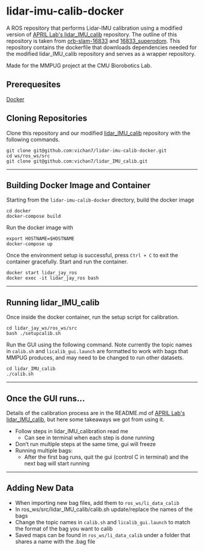 # lidar-imu-calib-docker
A ROS repository that performs Lidar-IMU calibration using a modified version of [APRIL Lab's lidar_IMU_calib](https://github.com/APRIL-ZJU/lidar_IMU_calib) repository. The outline of this repository is taken from [orb-slam-16833](https://github.com/Prassi07/orb-slam-16833) and [16833_superodom](https://github.com/JayMaier/16833_superodom/tree/vins-fusion). This repository contains the dockerfile that downloads dependencies needed for the modified lidar_IMU_calib repository and serves as a wrapper repository.

Made for the MMPUG project at the CMU Biorobotics Lab.

## Prerequesites 
[Docker](https://www.docker.com/)

## Cloning Repositories
Clone this repository and our modified [lidar_IMU_calib](https://github.com/vichan7/lidar_IMU_calib) repository with the following commands.
```
git clone git@github.com:vichan7/lidar-imu-calib-docker.git
cd ws/ros_ws/src
git clone git@github.com:vichan7/lidar_IMU_calib.git
```
-----
## Building Docker Image and Container
Starting from the `lidar-imu-calib-docker` directory, build the docker image
```
cd docker
docker-compose build
```
Run the docker image with
```
export HOSTNAME=$HOSTNAME
docker-compose up
```
Once the environment setup is successful, press `Ctrl + C` to exit the container gracefully. Start and run the container.
```
docker start lidar_jay_ros
docker exec -it lidar_jay_ros bash
```
------

## Running lidar_IMU_calib
Once inside the docker container, run the setup script for calibration.
```
cd lidar_jay_ws/ros_ws/src
bash ./setupcalib.sh
```
Run the GUI using the following command. Note currently the topic names in `calib.sh` and `licalib_gui.launch` are formatted to work with bags that MMPUG produces, and may need to be changed to run other datasets.
```
cd lidar_IMU_calib
./calib.sh
```
------

## Once the GUI runs...
Details of the calibration process are in the README.md of [APRIL Lab's lidar_IMU_calib](https://github.com/APRIL-ZJU/lidar_IMU_calib), but here some takeaways we got from using it.
* Follow steps in lidar_IMU_calibration read me
  * Can see in terminal when each step is done running
* Don’t run multiple steps at the same time, gui will freeze
* Running multiple bags:
  * After the first bag runs, quit the gui (control C in terminal) and the next bag will start running 

-------

## Adding New Data
* When importing new bag files, add them to `ros_ws/li_data_calib`
 * In ros_ws/src/lidar_IMU_calib/calib.sh update/replace the names of the bags
 * Change the topic names in `calib.sh` and `licalib_gui.launch` to match the format of the bag you want to calib
* Saved maps can be found in `ros_ws/li_data_calib` under a folder that shares a name with the .bag file





